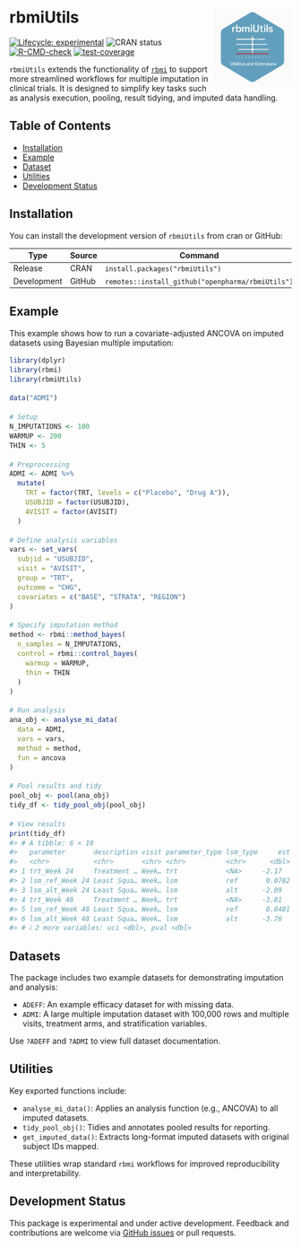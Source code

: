 
<!-- README.md is generated from README.Rmd. Please edit that file -->

# rbmiUtils <a href="https://openpharma.github.io/rbmiUtils/"> <img src="man/figures/rbmiUtils.png" align="right" width="140px" alt="rbmiUtils website" /> </a>

<!-- badges: start -->

[![Lifecycle:
experimental](https://img.shields.io/badge/lifecycle-experimental-orange.svg)](https://lifecycle.r-lib.org/articles/stages.html#experimental)
![CRAN status](https://www.r-pkg.org/badges/version/rbmiUtils)
[![R-CMD-check](https://github.com/openpharma/rbmiUtils/actions/workflows/R-CMD-check.yaml/badge.svg)](https://github.com/openpharma/rbmiUtils/actions/workflows/R-CMD-check.yaml)
[![test-coverage](https://github.com/openpharma/rbmiUtils/actions/workflows/test-coverage.yaml/badge.svg)](https://github.com/openpharma/rbmiUtils/actions/workflows/test-coverage.yaml)
<!-- badges: end -->

`rbmiUtils` extends the functionality of
[`rbmi`](https://github.com/insightsengineering/rbmi) to support more
streamlined workflows for multiple imputation in clinical trials. It is
designed to simplify key tasks such as analysis execution, pooling,
result tidying, and imputed data handling.

## Table of Contents

- [Installation](#installation)
- [Example](#example)
- [Dataset](#dataset)
- [Utilities](#utilities)
- [Development Status](#development-status)

## Installation

You can install the development version of `rbmiUtils` from cran or
GitHub:

| Type        | Source | Command                                           |
|-------------|--------|---------------------------------------------------|
| Release     | CRAN   | `install.packages("rbmiUtils")`                   |
| Development | GitHub | `remotes::install_github("openpharma/rbmiUtils")` |

## Example

This example shows how to run a covariate-adjusted ANCOVA on imputed
datasets using Bayesian multiple imputation:

``` r
library(dplyr)
library(rbmi)
library(rbmiUtils)

data("ADMI")

# Setup
N_IMPUTATIONS <- 100
WARMUP <- 200
THIN <- 5

# Preprocessing
ADMI <- ADMI %>%
  mutate(
    TRT = factor(TRT, levels = c("Placebo", "Drug A")),
    USUBJID = factor(USUBJID),
    AVISIT = factor(AVISIT)
  )

# Define analysis variables
vars <- set_vars(
  subjid = "USUBJID",
  visit = "AVISIT",
  group = "TRT",
  outcome = "CHG",
  covariates = c("BASE", "STRATA", "REGION")
)

# Specify imputation method
method <- rbmi::method_bayes(
  n_samples = N_IMPUTATIONS,
  control = rbmi::control_bayes(
    warmup = WARMUP,
    thin = THIN
  )
)

# Run analysis
ana_obj <- analyse_mi_data(
  data = ADMI,
  vars = vars,
  method = method,
  fun = ancova
)

# Pool results and tidy
pool_obj <- pool(ana_obj)
tidy_df <- tidy_pool_obj(pool_obj)

# View results
print(tidy_df)
#> # A tibble: 6 × 10
#>   parameter       description visit parameter_type lsm_type     est    se    lci
#>   <chr>           <chr>       <chr> <chr>          <chr>      <dbl> <dbl>  <dbl>
#> 1 trt_Week 24     Treatment … Week… trt            <NA>     -2.17   0.182 -2.53 
#> 2 lsm_ref_Week 24 Least Squa… Week… lsm            ref       0.0782 0.131 -0.179
#> 3 lsm_alt_Week 24 Least Squa… Week… lsm            alt      -2.09   0.126 -2.34 
#> 4 trt_Week 48     Treatment … Week… trt            <NA>     -3.81   0.256 -4.31 
#> 5 lsm_ref_Week 48 Least Squa… Week… lsm            ref       0.0481 0.185 -0.316
#> 6 lsm_alt_Week 48 Least Squa… Week… lsm            alt      -3.76   0.176 -4.11 
#> # ℹ 2 more variables: uci <dbl>, pval <dbl>
```

## Datasets

The package includes two example datasets for demonstrating imputation
and analysis:

- `ADEFF`: An example efficacy dataset for with missing data.
- `ADMI`: A large multiple imputation dataset with 100,000 rows and
  multiple visits, treatment arms, and stratification variables.

Use `?ADEFF` and `?ADMI` to view full dataset documentation.

## Utilities

Key exported functions include:

- `analyse_mi_data()`: Applies an analysis function (e.g., ANCOVA) to
  all imputed datasets.
- `tidy_pool_obj()`: Tidies and annotates pooled results for reporting.
- `get_imputed_data()`: Extracts long-format imputed datasets with
  original subject IDs mapped.

These utilities wrap standard `rbmi` workflows for improved
reproducibility and interpretability.

## Development Status

This package is experimental and under active development. Feedback and
contributions are welcome via [GitHub
issues](https://github.com/openpharma/rbmiUtils/issues) or pull
requests.
